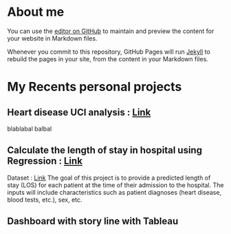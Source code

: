 # About me

You can use the [editor on GitHub](https://github.com/anthony-coplo/portfolio.github.io/edit/gh-pages/index.md) to maintain and preview the content for your website in Markdown files.

Whenever you commit to this repository, GitHub Pages will run [Jekyll](https://jekyllrb.com/) to rebuild the pages in your site, from the content in your Markdown files.

# My Recents personal projects

## Heart disease UCI analysis : [Link](https://github.com/anthony-coplo/Heart-disease-UCI-analysis)
 blablabal
 balbal

## Calculate the length of stay in hospital using Regression : [Link](https://github.com/anthony-coplo/LOS-in-hospital)
Dataset :  [Link](https://microsoft.github.io/r-server-hospital-length-of-stay/input_data.html)
The goal of this project is to provide a predicted length of stay (LOS) for each patient at the time of their admission to the hospital. The inputs will include characteristics such as patient diagnoses (heart disease, blood tests, etc.), sex, etc.

## Dashboard with story line with Tableau
